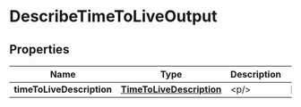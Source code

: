 

# DescribeTimeToLiveOutput


## Properties

| Name | Type | Description | Notes |
|------------ | ------------- | ------------- | -------------|
|**timeToLiveDescription** | [**TimeToLiveDescription**](TimeToLiveDescription.md) | &lt;p/&gt; |  [optional] |



